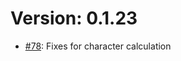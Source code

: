 # Version: 0.1.23

* [#78](https://github.com/ConductionNL/larpingapp/pull/78): Fixes for character calculation
